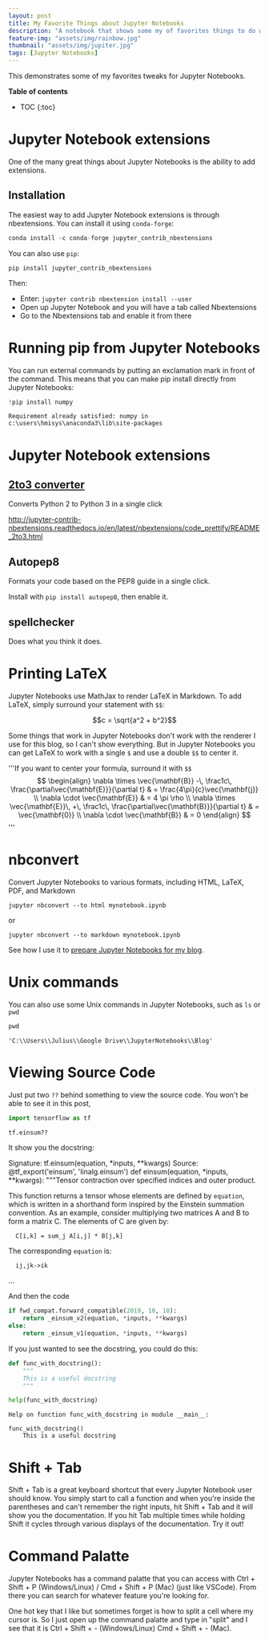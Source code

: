 ```yaml
---
layout: post
title: My Favorite Things about Jupyter Notebooks
description: "A notebook that shows some my of favorites things to do with Jupyter Notebooks"
feature-img: "assets/img/rainbow.jpg"
thumbnail: "assets/img/jupiter.jpg"
tags: [Jupyter Notebooks]
---
```


This demonstrates some of my favorites tweaks for Jupyter Notebooks.<!--more--> 

<b>Table of contents</b>
* TOC
{:toc}

# Jupyter Notebook extensions

One of the many great things about Jupyter Notebooks is the ability to add extensions.

## Installation

The easiest way to add Jupyter Notebook extensions is through nbextensions. You can install it using `conda-forge`:
```python
conda install -c conda-forge jupyter_contrib_nbextensions
```
You can also use `pip`:
```
pip install jupyter_contrib_nbextensions
```

Then:
* Enter: `jupyter contrib nbextension install --user`
* Open up Jupyter Notebook and you will have a tab called Nbextensions
* Go to the Nbextensions tab and enable it from there

# Running pip from Jupyter Notebooks

You can run external commands by putting an exclamation mark in front of the command. This means that you can make pip install directly from Jupyter Notebooks:


```python
!pip install numpy
```

    Requirement already satisfied: numpy in c:\users\hmisys\anaconda3\lib\site-packages
    

# Jupyter Notebook extensions

## [2to3 converter](http://jupyter-contrib-nbextensions.readthedocs.io/en/latest/nbextensions/code_prettify/README_2to3.html)

Converts Python 2 to Python 3 in a single click

http://jupyter-contrib-nbextensions.readthedocs.io/en/latest/nbextensions/code_prettify/README_2to3.html


## Autopep8

Formats your code based on the PEP8 guide in a single click.

Install with `pip install autopep8`, then enable it.

## spellchecker

Does what you think it does.

# Printing LaTeX

Jupyter Notebooks use MathJax to render LaTeX in Markdown. To add LaTeX, simply surround your statement with `$$`:

$$c = \sqrt{a^2 + b^2}$$

Some things that work in Jupyter Notebooks don't work with the renderer I use for this blog, so I can't show everything. But in Jupyter Notebooks you can get LaTeX to work with a single `$` and use a double `$$` to center it.

'''If you want to center your formula, surround it with `$$`
$$
\begin{align}
\nabla \times \vec{\mathbf{B}} -\, \frac1c\, \frac{\partial\vec{\mathbf{E}}}{\partial t} & = \frac{4\pi}{c}\vec{\mathbf{j}} \\   \nabla \cdot \vec{\mathbf{E}} & = 4 \pi \rho \\
\nabla \times \vec{\mathbf{E}}\, +\, \frac1c\, \frac{\partial\vec{\mathbf{B}}}{\partial t} & = \vec{\mathbf{0}} \\
\nabla \cdot \vec{\mathbf{B}} & = 0
\end{align}
$$'''

# nbconvert



Convert Jupyter Notebooks to various formats, including HTML, LaTeX, PDF, and Markdown

`jupyter nbconvert --to html mynotebook.ipynb`

or 

`jupyter nbconvert --to markdown mynotebook.ipynb`

See how I use it to [prepare Jupyter Notebooks for my blog](https://jss367.github.io/jupyter-notebooks-in-blog.html).

# Unix commands

You can also use some Unix commands in Jupyter Notebooks, such as `ls` or `pwd`


```python
pwd
```




    'C:\\Users\\Julius\\Google Drive\\JupyterNotebooks\\Blog'



# Viewing Source Code 

Just put two `??` behind something to view the source code. You won't be able to see it in this post, 


```python
import tensorflow as tf
```


```python
tf.einsum??
```

It show you the docstring:


Signature: tf.einsum(equation, *inputs, **kwargs)
Source:   
@tf_export('einsum', 'linalg.einsum')
def einsum(equation, *inputs, **kwargs):
  """Tensor contraction over specified indices and outer product.

  This function returns a tensor whose elements are defined by `equation`,
  which is written in a shorthand form inspired by the Einstein summation
  convention.  As an example, consider multiplying two matrices
  A and B to form a matrix C.  The elements of C are given by:

  ```
    C[i,k] = sum_j A[i,j] * B[j,k]
  ```

  The corresponding `equation` is:

  ```
    ij,jk->ik
  ```
 
 ...


And then the code


```python
if fwd_compat.forward_compatible(2019, 10, 18):
    return _einsum_v2(equation, *inputs, **kwargs)
else:
    return _einsum_v1(equation, *inputs, **kwargs)
```

If you just wanted to see the docstring, you could do this:


```python
def func_with_docstring():
    """
    This is a useful docstring
    """
```


```python
help(func_with_docstring)
```

    Help on function func_with_docstring in module __main__:
    
    func_with_docstring()
        This is a useful docstring
    
    

# Shift + Tab

Shift + Tab is a great keyboard shortcut that every Jupyter Notebook user should know. You simply start to call a function and when you're inside the parentheses and can't remember the right inputs, hit Shift + Tab and it will show you the documentation. If you hit Tab multiple times while holding Shift it cycles through various displays of the documentation. Try it out!

# Command Palatte

Jupyter Notebooks has a command palatte that you can access with Ctrl + Shift + P (Windows/Linux) / Cmd + Shift + P (Mac) (just like VSCode). From there you can search for whatever feature you're looking for.

One hot key that I like but sometimes forget is how to split a cell where my cursor is. So I just open up the command palatte and type in "split" and I see that it is Ctrl + Shift + - (Windows/Linux) Cmd + Shift + - (Mac).


